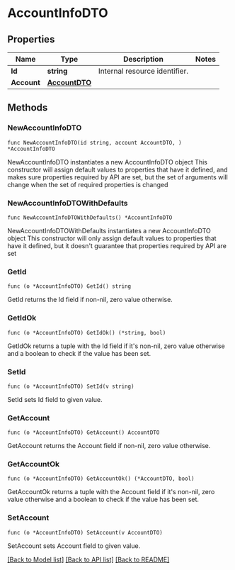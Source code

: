# AccountInfoDTO

## Properties

Name | Type | Description | Notes
------------ | ------------- | ------------- | -------------
**Id** | **string** | Internal resource identifier. | 
**Account** | [**AccountDTO**](AccountDTO.md) |  | 

## Methods

### NewAccountInfoDTO

`func NewAccountInfoDTO(id string, account AccountDTO, ) *AccountInfoDTO`

NewAccountInfoDTO instantiates a new AccountInfoDTO object
This constructor will assign default values to properties that have it defined,
and makes sure properties required by API are set, but the set of arguments
will change when the set of required properties is changed

### NewAccountInfoDTOWithDefaults

`func NewAccountInfoDTOWithDefaults() *AccountInfoDTO`

NewAccountInfoDTOWithDefaults instantiates a new AccountInfoDTO object
This constructor will only assign default values to properties that have it defined,
but it doesn't guarantee that properties required by API are set

### GetId

`func (o *AccountInfoDTO) GetId() string`

GetId returns the Id field if non-nil, zero value otherwise.

### GetIdOk

`func (o *AccountInfoDTO) GetIdOk() (*string, bool)`

GetIdOk returns a tuple with the Id field if it's non-nil, zero value otherwise
and a boolean to check if the value has been set.

### SetId

`func (o *AccountInfoDTO) SetId(v string)`

SetId sets Id field to given value.


### GetAccount

`func (o *AccountInfoDTO) GetAccount() AccountDTO`

GetAccount returns the Account field if non-nil, zero value otherwise.

### GetAccountOk

`func (o *AccountInfoDTO) GetAccountOk() (*AccountDTO, bool)`

GetAccountOk returns a tuple with the Account field if it's non-nil, zero value otherwise
and a boolean to check if the value has been set.

### SetAccount

`func (o *AccountInfoDTO) SetAccount(v AccountDTO)`

SetAccount sets Account field to given value.



[[Back to Model list]](../README.md#documentation-for-models) [[Back to API list]](../README.md#documentation-for-api-endpoints) [[Back to README]](../README.md)


